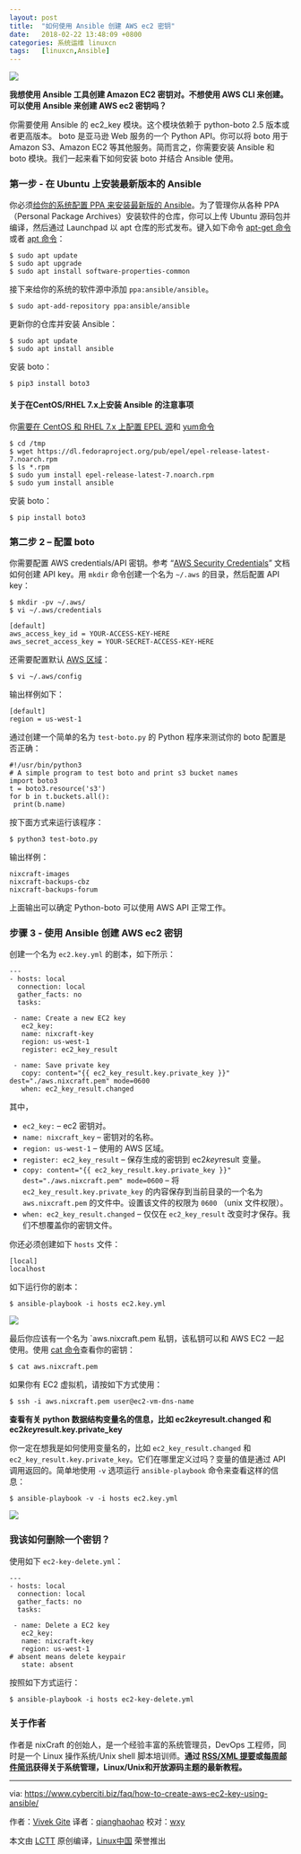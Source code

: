 ```yaml
---
layout: post
title:	"如何使用 Ansible 创建 AWS ec2 密钥"
date:	2018-02-22 13:48:09 +0800 
categories:	系统运维 linuxcn 
tags:	[linuxcn,Ansible]
---
```



![](/Asserts/Images//attachment/album/201802/22/134813ljp54nphdoucnldd.jpg)


**我想使用 Ansible 工具创建 Amazon EC2 密钥对。不想使用 AWS CLI 来创建。可以使用 Ansible 来创建 AWS ec2 密钥吗？**


你需要使用 Ansible 的 ec2\_key 模块。这个模块依赖于 python-boto 2.5 版本或者更高版本。 boto 是亚马逊 Web 服务的一个 Python API。你可以将 boto 用于 Amazon S3、Amazon EC2 等其他服务。简而言之，你需要安装 Ansible 和 boto 模块。我们一起来看下如何安装 boto 并结合 Ansible 使用。


### 第一步 - 在 Ubuntu 上安装最新版本的 Ansible


你必须[给你的系统配置 PPA 来安装最新版的 Ansible](https://www.cyberciti.biz/faq/ubuntu-sudo-add-apt-repository-command-not-found-error/)。为了管理你从各种 PPA（Personal Package Archives）安装软件的仓库，你可以上传 Ubuntu 源码包并编译，然后通过 Launchpad 以 apt 仓库的形式发布。键入如下命令 [apt-get 命令](https://www.cyberciti.biz/tips/linux-debian-package-management-cheat-sheet.html "See Linux/Unix apt-get command examples for more info")或者 [apt 命令](https://www.cyberciti.biz/faq/ubuntu-lts-debian-linux-apt-command-examples/ "See Linux/Unix apt command examples for more info")：



```
$ sudo apt update 
$ sudo apt upgrade 
$ sudo apt install software-properties-common

```

接下来给你的系统的软件源中添加 `ppa:ansible/ansible`。



```
$ sudo apt-add-repository ppa:ansible/ansible

```

更新你的仓库并安装 Ansible：



```
$ sudo apt update 
$ sudo apt install ansible

```

安装 boto：



```
$ pip3 install boto3

```

#### 关于在CentOS/RHEL 7.x上安装 Ansible 的注意事项


你[需要在 CentOS 和 RHEL 7.x 上配置 EPEL 源](https://www.cyberciti.biz/faq/installing-rhel-epel-repo-on-centos-redhat-7-x/)和 [yum命令](https://www.cyberciti.biz/faq/rhel-centos-fedora-linux-yum-command-howto/ "See Linux/Unix yum command examples for more info")



```
$ cd /tmp 
$ wget https://dl.fedoraproject.org/pub/epel/epel-release-latest-7.noarch.rpm 
$ ls *.rpm 
$ sudo yum install epel-release-latest-7.noarch.rpm 
$ sudo yum install ansible

```

安装 boto：



```
$ pip install boto3

```

### 第二步 2 – 配置 boto


你需要配置 AWS credentials/API 密钥。参考 “[AWS Security Credentials](https://docs.aws.amazon.com/general/latest/gr/aws-security-credentials.html)” 文档如何创建 API key。用 `mkdir` 命令创建一个名为 `~/.aws` 的目录，然后配置 API key：



```
$ mkdir -pv ~/.aws/ 
$ vi ~/.aws/credentials

```


```
[default]
aws_access_key_id = YOUR-ACCESS-KEY-HERE
aws_secret_access_key = YOUR-SECRET-ACCESS-KEY-HERE

```

还需要配置默认 [AWS 区域](https://docs.aws.amazon.com/AmazonRDS/latest/UserGuide/Concepts.RegionsAndAvailabilityZones.html)：



```
$ vi ~/.aws/config

```

输出样例如下：



```
[default]
region = us-west-1

```

通过创建一个简单的名为 `test-boto.py` 的 Python 程序来测试你的 boto 配置是否正确：



```
#!/usr/bin/python3
# A simple program to test boto and print s3 bucket names
import boto3
t = boto3.resource('s3')
for b in t.buckets.all():
 print(b.name)

```

按下面方式来运行该程序：



```
$ python3 test-boto.py

```

输出样例：



```
nixcraft-images
nixcraft-backups-cbz
nixcraft-backups-forum

```

上面输出可以确定 Python-boto 可以使用 AWS API 正常工作。


### 步骤 3 - 使用 Ansible 创建 AWS ec2 密钥


创建一个名为 `ec2.key.yml` 的剧本，如下所示：



```
---
- hosts: local
  connection: local
  gather_facts: no
  tasks:
 
 - name: Create a new EC2 key
   ec2_key:
   name: nixcraft-key
   region: us-west-1
   register: ec2_key_result
 
 - name: Save private key
   copy: content="{{ ec2_key_result.key.private_key }}" dest="./aws.nixcraft.pem" mode=0600
   when: ec2_key_result.changed

```

其中，


* `ec2_key:` – ec2 密钥对。
* `name: nixcraft_key` – 密钥对的名称。
* `region: us-west-1` – 使用的 AWS 区域。
* `register: ec2_key_result` – 保存生成的密钥到 ec2*key*result 变量。
* `copy: content="{{ ec2_key_result.key.private_key }}" dest="./aws.nixcraft.pem" mode=0600` – 将 `ec2_key_result.key.private_key` 的内容保存到当前目录的一个名为 `aws.nixcraft.pem` 的文件中。设置该文件的权限为 `0600` （unix 文件权限）。
* `when: ec2_key_result.changed` – 仅仅在 `ec2_key_result` 改变时才保存。我们不想覆盖你的密钥文件。


你还必须创建如下 `hosts` 文件：



```
[local]
localhost

```

如下运行你的剧本：



```
$ ansible-playbook -i hosts ec2.key.yml

```

![](/Asserts/Images//attachment/album/201802/22/134816pd989drucghpzg8c.jpg)


最后你应该有一个名为 `aws.nixcraft.pem 私钥，该私钥可以和 AWS EC2 一起使用。使用 [cat 命令](https://www.cyberciti.biz/faq/linux-unix-appleosx-bsd-cat-command-examples/ "See Linux/Unix cat command examples for more info")查看你的密钥：



```
$ cat aws.nixcraft.pem

```

如果你有 EC2 虚拟机，请按如下方式使用：



```
$ ssh -i aws.nixcraft.pem user@ec2-vm-dns-name

```

**查看有关 python 数据结构变量名的信息，比如 ec2*key*result.changed 和 ec2*key*result.key.private\_key**


你一定在想我是如何使用变量名的，比如 `ec2_key_result.changed` 和 `ec2_key_result.key.private_key`。它们在哪里定义过吗？变量的值是通过 API 调用返回的。简单地使用 `-v` 选项运行 `ansible-playbook` 命令来查看这样的信息：



```
$ ansible-playbook -v -i hosts ec2.key.yml

```

![](/Asserts/Images//attachment/album/201802/22/134816lzu6iy99q7u9ndiu.jpg)


### 我该如何删除一个密钥？


使用如下 `ec2-key-delete.yml`：



```
---
- hosts: local
  connection: local
  gather_facts: no
  tasks:
 
 - name: Delete a EC2 key
   ec2_key:
   name: nixcraft-key
   region: us-west-1
# absent means delete keypair
   state: absent

```

按照如下方式运行：



```
$ ansible-playbook -i hosts ec2-key-delete.yml

```

### 关于作者


作者是 nixCraft 的创始人，是一个经验丰富的系统管理员，DevOps 工程师，同时是一个 Linux 操作系统/Unix shell 脚本培训师。**通过 [RSS/XML 提要](https://www.cyberciti.biz/atom/atom.xml)或[每周邮件简讯](https://www.cyberciti.biz/subscribe-to-weekly-linux-unix-newsletter-for-sysadmin/)获得关于系统管理，Linux/Unix和开放源码主题的最新教程。**




---


via: <https://www.cyberciti.biz/faq/how-to-create-aws-ec2-key-using-ansible/>


作者：[Vivek Gite](https://www.cyberciti.biz) 译者：[qianghaohao](https://github.com/qianghaohao) 校对：[wxy](https://github.com/wxy)


本文由 [LCTT](https://github.com/LCTT/TranslateProject) 原创编译，[Linux中国](https://linux.cn/) 荣誉推出
